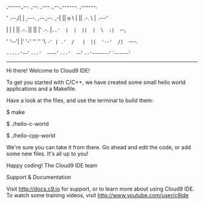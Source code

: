  ,-----.,--.                  ,--. ,---.   ,--.,------.  ,------.

'  .--./|  | ,---. ,--.,--. ,-|  || o   \  |  ||  .-.  \ |  .---'

|  |    |  || .-. ||  ||  |' .-. |`..'  |  |  ||  |  \  :|  `--,
 
'  '--'\|  |' '-' ''  ''  '\ `-' | .'  /   |  ||  '--'  /|  `---.

 `-----'`--' `---'  `----'  `---'  `--'    `--'`-------' `------'

-----------------------------------------------------------------

Hi there! Welcome to Cloud9 IDE!

To get you started with C/C++, we have created some small hello world applications and a Makefile.

Have a look at the files, and use the terminal to build them:

$ make

$ ./hello-c-world

$ ./hello-cpp-world

We're sure you can take it from there. Go ahead and edit the code, or add some new files. It's all up to you!

Happy coding! The Cloud9 IDE team

Support & Documentation

Visit http://docs.c9.io for support, or to learn more about using Cloud9 IDE. To watch some training videos, visit http://www.youtube.com/user/c9ide